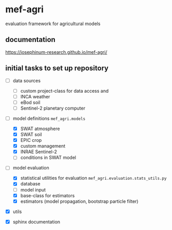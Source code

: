 # mef-agri

evaluation framework for agricultural models

## documentation

https://josephinum-research.github.io/mef-agri/

## initial tasks to set up repository

- [ ] data sources

  - [ ] custom project-class for data access and 
  - [ ] INCA weather
  - [ ] eBod soil
  - [ ] Sentinel-2 planetary computer

- [ ] model definitions `mef_agri.models`

  - [x] SWAT atmosphere
  - [x] SWAT soil
  - [x] EPIC crop
  - [x] custom management
  - [x] INRAE Sentinel-2
  - [ ] conditions in SWAT model

- [ ] model evaluation

  - [x] statistical utilities for evaluation `mef_agri.evaluation.stats_utils.py`
  - [x] database
  - [ ] model input
  - [x] base-class for estimators
  - [x] estimators (model propagation, bootstrap particle filter)

- [x] utils

- [x] sphinx documentation
